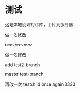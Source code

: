 # 测试
这是本地创建的仓库，上传到服务器

做一次修改

test-test-mod


做一次修改


add
test2-branch


master
test-branch


再改一次
testchild
once again
3333
